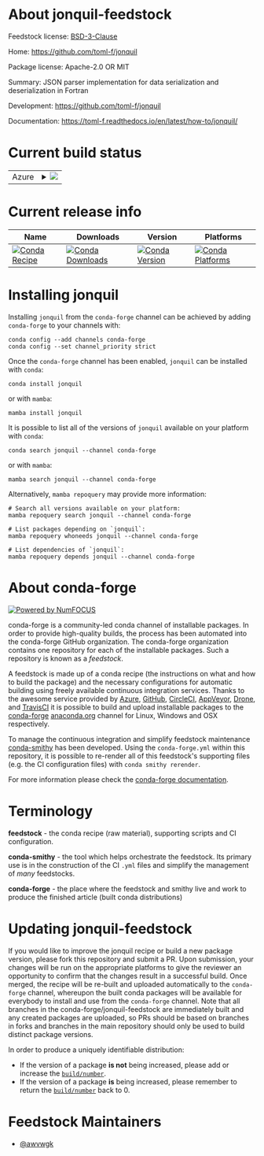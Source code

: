 About jonquil-feedstock
=======================

Feedstock license: [BSD-3-Clause](https://github.com/conda-forge/jonquil-feedstock/blob/main/LICENSE.txt)

Home: https://github.com/toml-f/jonquil

Package license: Apache-2.0 OR MIT

Summary: JSON parser implementation for data serialization and deserialization in Fortran

Development: https://github.com/toml-f/jonquil

Documentation: https://toml-f.readthedocs.io/en/latest/how-to/jonquil/

Current build status
====================


<table>
    
  <tr>
    <td>Azure</td>
    <td>
      <details>
        <summary>
          <a href="https://dev.azure.com/conda-forge/feedstock-builds/_build/latest?definitionId=25711&branchName=main">
            <img src="https://dev.azure.com/conda-forge/feedstock-builds/_apis/build/status/jonquil-feedstock?branchName=main">
          </a>
        </summary>
        <table>
          <thead><tr><th>Variant</th><th>Status</th></tr></thead>
          <tbody><tr>
              <td>linux_64</td>
              <td>
                <a href="https://dev.azure.com/conda-forge/feedstock-builds/_build/latest?definitionId=25711&branchName=main">
                  <img src="https://dev.azure.com/conda-forge/feedstock-builds/_apis/build/status/jonquil-feedstock?branchName=main&jobName=linux&configuration=linux%20linux_64_" alt="variant">
                </a>
              </td>
            </tr><tr>
              <td>osx_64</td>
              <td>
                <a href="https://dev.azure.com/conda-forge/feedstock-builds/_build/latest?definitionId=25711&branchName=main">
                  <img src="https://dev.azure.com/conda-forge/feedstock-builds/_apis/build/status/jonquil-feedstock?branchName=main&jobName=osx&configuration=osx%20osx_64_" alt="variant">
                </a>
              </td>
            </tr><tr>
              <td>win_64</td>
              <td>
                <a href="https://dev.azure.com/conda-forge/feedstock-builds/_build/latest?definitionId=25711&branchName=main">
                  <img src="https://dev.azure.com/conda-forge/feedstock-builds/_apis/build/status/jonquil-feedstock?branchName=main&jobName=win&configuration=win%20win_64_" alt="variant">
                </a>
              </td>
            </tr>
          </tbody>
        </table>
      </details>
    </td>
  </tr>
</table>

Current release info
====================

| Name | Downloads | Version | Platforms |
| --- | --- | --- | --- |
| [![Conda Recipe](https://img.shields.io/badge/recipe-jonquil-green.svg)](https://anaconda.org/conda-forge/jonquil) | [![Conda Downloads](https://img.shields.io/conda/dn/conda-forge/jonquil.svg)](https://anaconda.org/conda-forge/jonquil) | [![Conda Version](https://img.shields.io/conda/vn/conda-forge/jonquil.svg)](https://anaconda.org/conda-forge/jonquil) | [![Conda Platforms](https://img.shields.io/conda/pn/conda-forge/jonquil.svg)](https://anaconda.org/conda-forge/jonquil) |

Installing jonquil
==================

Installing `jonquil` from the `conda-forge` channel can be achieved by adding `conda-forge` to your channels with:

```
conda config --add channels conda-forge
conda config --set channel_priority strict
```

Once the `conda-forge` channel has been enabled, `jonquil` can be installed with `conda`:

```
conda install jonquil
```

or with `mamba`:

```
mamba install jonquil
```

It is possible to list all of the versions of `jonquil` available on your platform with `conda`:

```
conda search jonquil --channel conda-forge
```

or with `mamba`:

```
mamba search jonquil --channel conda-forge
```

Alternatively, `mamba repoquery` may provide more information:

```
# Search all versions available on your platform:
mamba repoquery search jonquil --channel conda-forge

# List packages depending on `jonquil`:
mamba repoquery whoneeds jonquil --channel conda-forge

# List dependencies of `jonquil`:
mamba repoquery depends jonquil --channel conda-forge
```


About conda-forge
=================

[![Powered by
NumFOCUS](https://img.shields.io/badge/powered%20by-NumFOCUS-orange.svg?style=flat&colorA=E1523D&colorB=007D8A)](https://numfocus.org)

conda-forge is a community-led conda channel of installable packages.
In order to provide high-quality builds, the process has been automated into the
conda-forge GitHub organization. The conda-forge organization contains one repository
for each of the installable packages. Such a repository is known as a *feedstock*.

A feedstock is made up of a conda recipe (the instructions on what and how to build
the package) and the necessary configurations for automatic building using freely
available continuous integration services. Thanks to the awesome service provided by
[Azure](https://azure.microsoft.com/en-us/services/devops/), [GitHub](https://github.com/),
[CircleCI](https://circleci.com/), [AppVeyor](https://www.appveyor.com/),
[Drone](https://cloud.drone.io/welcome), and [TravisCI](https://travis-ci.com/)
it is possible to build and upload installable packages to the
[conda-forge](https://anaconda.org/conda-forge) [anaconda.org](https://anaconda.org/)
channel for Linux, Windows and OSX respectively.

To manage the continuous integration and simplify feedstock maintenance
[conda-smithy](https://github.com/conda-forge/conda-smithy) has been developed.
Using the ``conda-forge.yml`` within this repository, it is possible to re-render all of
this feedstock's supporting files (e.g. the CI configuration files) with ``conda smithy rerender``.

For more information please check the [conda-forge documentation](https://conda-forge.org/docs/).

Terminology
===========

**feedstock** - the conda recipe (raw material), supporting scripts and CI configuration.

**conda-smithy** - the tool which helps orchestrate the feedstock.
                   Its primary use is in the construction of the CI ``.yml`` files
                   and simplify the management of *many* feedstocks.

**conda-forge** - the place where the feedstock and smithy live and work to
                  produce the finished article (built conda distributions)


Updating jonquil-feedstock
==========================

If you would like to improve the jonquil recipe or build a new
package version, please fork this repository and submit a PR. Upon submission,
your changes will be run on the appropriate platforms to give the reviewer an
opportunity to confirm that the changes result in a successful build. Once
merged, the recipe will be re-built and uploaded automatically to the
`conda-forge` channel, whereupon the built conda packages will be available for
everybody to install and use from the `conda-forge` channel.
Note that all branches in the conda-forge/jonquil-feedstock are
immediately built and any created packages are uploaded, so PRs should be based
on branches in forks and branches in the main repository should only be used to
build distinct package versions.

In order to produce a uniquely identifiable distribution:
 * If the version of a package **is not** being increased, please add or increase
   the [``build/number``](https://docs.conda.io/projects/conda-build/en/latest/resources/define-metadata.html#build-number-and-string).
 * If the version of a package **is** being increased, please remember to return
   the [``build/number``](https://docs.conda.io/projects/conda-build/en/latest/resources/define-metadata.html#build-number-and-string)
   back to 0.

Feedstock Maintainers
=====================

* [@awvwgk](https://github.com/awvwgk/)

